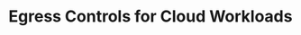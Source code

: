 ---
title: "Egress Controls for Cloud Workloads"
description: "A 3-part series looking at how control egress traffic with the Amazon Route53 DNS Resolver firewall and AWS Network Firewall increases security and creates a cost effective infrastructure."
navigationBars: both
posts:
  - 01-egress-control-with-route53-dns-resolver-firewall
--- 